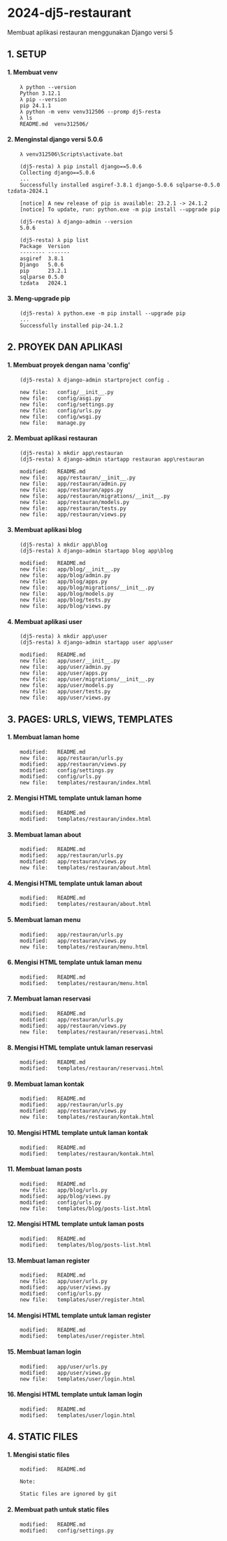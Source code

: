 # 2024-dj5-restaurant
Membuat aplikasi restauran menggunakan Django versi 5


## 1. SETUP


#### 1. Membuat venv

        λ python --version
        Python 3.12.1
        λ pip --version
        pip 24.1.1 
        λ python -m venv venv312506 --promp dj5-resta
        λ ls
        README.md  venv312506/


#### 2. Menginstal django versi 5.0.6

        λ venv312506\Scripts\activate.bat

        (dj5-resta) λ pip install django==5.0.6
        Collecting django==5.0.6
        ...
        Successfully installed asgiref-3.8.1 django-5.0.6 sqlparse-0.5.0 tzdata-2024.1

        [notice] A new release of pip is available: 23.2.1 -> 24.1.2
        [notice] To update, run: python.exe -m pip install --upgrade pip

        (dj5-resta) λ django-admin --version
        5.0.6

        (dj5-resta) λ pip list
        Package  Version
        -------- -------
        asgiref  3.8.1
        Django   5.0.6
        pip      23.2.1
        sqlparse 0.5.0
        tzdata   2024.1


#### 3. Meng-upgrade pip

        (dj5-resta) λ python.exe -m pip install --upgrade pip
        ...
        Successfully installed pip-24.1.2



## 2. PROYEK DAN APLIKASI


#### 1. Membuat proyek dengan nama 'config'

        (dj5-resta) λ django-admin startproject config .

        new file:   config/__init__.py
        new file:   config/asgi.py
        new file:   config/settings.py
        new file:   config/urls.py
        new file:   config/wsgi.py
        new file:   manage.py


#### 2. Membuat aplikasi restauran

        (dj5-resta) λ mkdir app\restauran
        (dj5-resta) λ django-admin startapp restauran app\restauran

        modified:   README.md
        new file:   app/restauran/__init__.py
        new file:   app/restauran/admin.py
        new file:   app/restauran/apps.py
        new file:   app/restauran/migrations/__init__.py
        new file:   app/restauran/models.py
        new file:   app/restauran/tests.py
        new file:   app/restauran/views.py


#### 3. Membuat aplikasi blog

        (dj5-resta) λ mkdir app\blog
        (dj5-resta) λ django-admin startapp blog app\blog

        modified:   README.md
        new file:   app/blog/__init__.py
        new file:   app/blog/admin.py
        new file:   app/blog/apps.py
        new file:   app/blog/migrations/__init__.py
        new file:   app/blog/models.py
        new file:   app/blog/tests.py
        new file:   app/blog/views.py


#### 4. Membuat aplikasi user

        (dj5-resta) λ mkdir app\user
        (dj5-resta) λ django-admin startapp user app\user

        modified:   README.md
        new file:   app/user/__init__.py
        new file:   app/user/admin.py
        new file:   app/user/apps.py
        new file:   app/user/migrations/__init__.py
        new file:   app/user/models.py
        new file:   app/user/tests.py
        new file:   app/user/views.py



## 3. PAGES: URLS, VIEWS, TEMPLATES


#### 1. Membuat laman home

        modified:   README.md
        new file:   app/restauran/urls.py
        modified:   app/restauran/views.py
        modified:   config/settings.py
        modified:   config/urls.py
        new file:   templates/restauran/index.html


#### 2. Mengisi HTML template untuk laman home

        modified:   README.md
        modified:   templates/restauran/index.html


#### 3. Membuat laman about

        modified:   README.md
        modified:   app/restauran/urls.py
        modified:   app/restauran/views.py
        new file:   templates/restauran/about.html


#### 4. Mengisi HTML template untuk laman about

        modified:   README.md
        modified:   templates/restauran/about.html


#### 5. Membuat laman menu

        modified:   app/restauran/urls.py
        modified:   app/restauran/views.py
        new file:   templates/restauran/menu.html


#### 6. Mengisi HTML template untuk laman menu

        modified:   README.md
        modified:   templates/restauran/menu.html


#### 7. Membuat laman reservasi

        modified:   README.md
        modified:   app/restauran/urls.py
        modified:   app/restauran/views.py
        new file:   templates/restauran/reservasi.html


#### 8. Mengisi HTML template untuk laman reservasi

        modified:   README.md
        modified:   templates/restauran/reservasi.html


#### 9. Membuat laman kontak

        modified:   README.md
        modified:   app/restauran/urls.py
        modified:   app/restauran/views.py
        new file:   templates/restauran/kontak.html


#### 10. Mengisi HTML template untuk laman kontak

        modified:   README.md
        modified:   templates/restauran/kontak.html


#### 11. Membuat laman posts

        modified:   README.md
        new file:   app/blog/urls.py
        modified:   app/blog/views.py
        modified:   config/urls.py
        new file:   templates/blog/posts-list.html


#### 12. Mengisi HTML template untuk laman posts

        modified:   README.md
        modified:   templates/blog/posts-list.html


#### 13. Membuat laman register

        modified:   README.md
        new file:   app/user/urls.py
        modified:   app/user/views.py
        modified:   config/urls.py
        new file:   templates/user/register.html


#### 14. Mengisi HTML template untuk laman register

        modified:   README.md
        modified:   templates/user/register.html


#### 15. Membuat laman login

        modified:   app/user/urls.py
        modified:   app/user/views.py
        new file:   templates/user/login.html


#### 16. Mengisi HTML template untuk laman login

        modified:   README.md
        modified:   templates/user/login.html



## 4. STATIC FILES


#### 1. Mengisi static files

        modified:   README.md

        Note: 

        Static files are ignored by git


#### 2. Membuat path untuk static files

        modified:   README.md
        modified:   config/settings.py